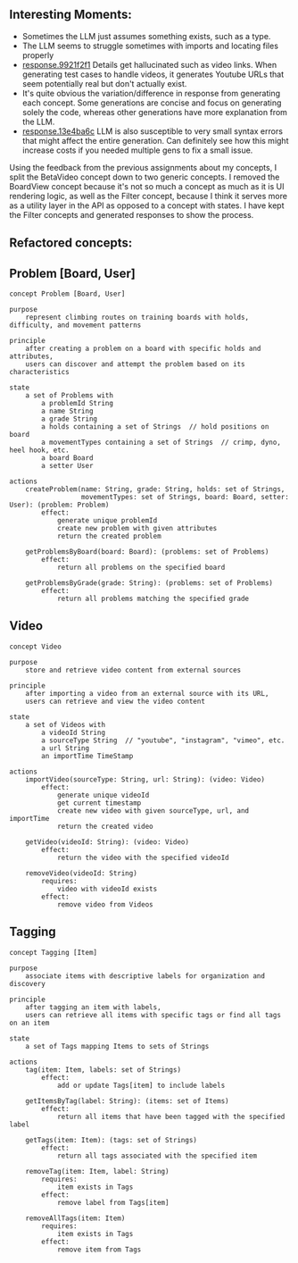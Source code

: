 ## Interesting Moments:

- Sometimes the LLM just assumes something exists, such as a type.
- The LLM seems to struggle sometimes with imports and locating files properly
- [response.9921f2f1](../../context/design/concepts/Video/testing.md/steps/response.9921f2f1.md) Details get hallucinated such as video links. When generating test cases to handle videos, it generates Youtube URLs that seem potentially real but don't actually exist.
- It's quite obvious the variation/difference in response from generating each concept. Some generations are concise and focus on generating solely the code, whereas other generations have more explanation from the LLM.
- [response.13e4ba6c](../../context/design/concepts/Tagging/testing.md/steps/response.13e4ba6c.md) LLM is also susceptible to very small syntax errors that might affect the entire generation. Can definitely see how this might increase costs if you needed multiple gens to fix a small issue.

Using the feedback from the previous assignments about my concepts, I split the BetaVideo concept down to two generic concepts. I removed the BoardView concept because it's not so much a concept as much as it is UI rendering logic, as well as the Filter concept, because I think it serves more as a utility layer in the API as opposed to a concept with states. I have kept the Filter concepts and generated responses to show the process.

## Refactored concepts:

## Problem [Board, User]

```
concept Problem [Board, User]

purpose
    represent climbing routes on training boards with holds, difficulty, and movement patterns

principle
    after creating a problem on a board with specific holds and attributes,
    users can discover and attempt the problem based on its characteristics

state
    a set of Problems with
        a problemId String
        a name String
        a grade String
        a holds containing a set of Strings  // hold positions on board
        a movementTypes containing a set of Strings  // crimp, dyno, heel hook, etc.
        a board Board
        a setter User

actions
    createProblem(name: String, grade: String, holds: set of Strings,
                  movementTypes: set of Strings, board: Board, setter: User): (problem: Problem)
        effect:
            generate unique problemId
            create new problem with given attributes
            return the created problem

    getProblemsByBoard(board: Board): (problems: set of Problems)
        effect:
            return all problems on the specified board

    getProblemsByGrade(grade: String): (problems: set of Problems)
        effect:
            return all problems matching the specified grade
```

## Video

```
concept Video

purpose
    store and retrieve video content from external sources

principle
    after importing a video from an external source with its URL,
    users can retrieve and view the video content

state
    a set of Videos with
        a videoId String
        a sourceType String  // "youtube", "instagram", "vimeo", etc.
        a url String
        an importTime TimeStamp

actions
    importVideo(sourceType: String, url: String): (video: Video)
        effect:
            generate unique videoId
            get current timestamp
            create new video with given sourceType, url, and importTime
            return the created video

    getVideo(videoId: String): (video: Video)
        effect:
            return the video with the specified videoId

    removeVideo(videoId: String)
        requires:
            video with videoId exists
        effect:
            remove video from Videos
```

## Tagging

```
concept Tagging [Item]

purpose
    associate items with descriptive labels for organization and discovery

principle
    after tagging an item with labels,
    users can retrieve all items with specific tags or find all tags on an item

state
    a set of Tags mapping Items to sets of Strings

actions
    tag(item: Item, labels: set of Strings)
        effect:
            add or update Tags[item] to include labels

    getItemsByTag(label: String): (items: set of Items)
        effect:
            return all items that have been tagged with the specified label

    getTags(item: Item): (tags: set of Strings)
        effect:
            return all tags associated with the specified item

    removeTag(item: Item, label: String)
        requires:
            item exists in Tags
        effect:
            remove label from Tags[item]

    removeAllTags(item: Item)
        requires:
            item exists in Tags
        effect:
            remove item from Tags
```